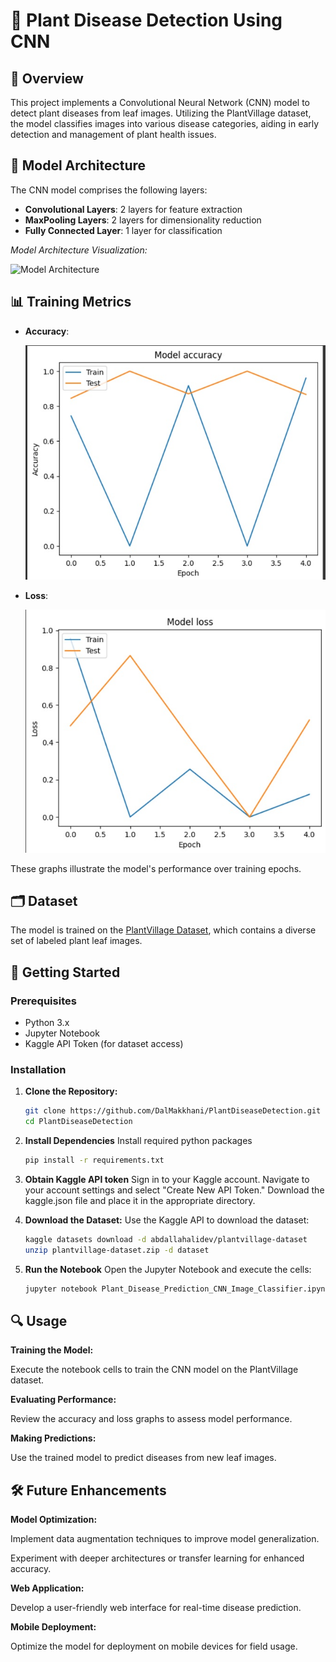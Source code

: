 # 🌿 Plant Disease Detection Using CNN

## 📌 Overview

This project implements a Convolutional Neural Network (CNN) model to detect plant diseases from leaf images. Utilizing the PlantVillage dataset, the model classifies images into various disease categories, aiding in early detection and management of plant health issues.

## 🧠 Model Architecture

The CNN model comprises the following layers:

- **Convolutional Layers**: 2 layers for feature extraction
- **MaxPooling Layers**: 2 layers for dimensionality reduction
- **Fully Connected Layer**: 1 layer for classification

*Model Architecture Visualization:*

![Model Architecture](models.jpg)

## 📊 Training Metrics

- **Accuracy**:

  ![Accuracy Graph](acc.jpg)
- **Loss**:

  ![Loss Graph](loss.jpg)

These graphs illustrate the model's performance over training epochs.

## 🗂️ Dataset

The model is trained on the [PlantVillage Dataset](https://www.kaggle.com/datasets/abdallahalidev/plantvillage-dataset), which contains a diverse set of labeled plant leaf images.

## 🚀 Getting Started

### Prerequisites

- Python 3.x
- Jupyter Notebook
- Kaggle API Token (for dataset access)

### Installation

1. **Clone the Repository:**

   ```bash
   git clone https://github.com/DalMakkhani/PlantDiseaseDetection.git
   cd PlantDiseaseDetection
   ```
   
2. **Install Dependencies**
   Install required python packages

   ```bash
   pip install -r requirements.txt
   ```
   
3. **Obtain Kaggle API token**
     Sign in to your Kaggle account.
     Navigate to your account settings and select "Create New API Token."
     Download the kaggle.json file and place it in the appropriate directory.
   
5. **Download the Dataset:**
    Use the Kaggle API to download the dataset:
    ```bash
    kaggle datasets download -d abdallahalidev/plantvillage-dataset
    unzip plantvillage-dataset.zip -d dataset
    ```

6. **Run the Notebook**
    Open the Jupyter Notebook and execute the cells:
    ```bash
    jupyter notebook Plant_Disease_Prediction_CNN_Image_Classifier.ipynb
    ```

## 🔍 Usage
**Training the Model:**

Execute the notebook cells to train the CNN model on the PlantVillage dataset.

**Evaluating Performance:**

Review the accuracy and loss graphs to assess model performance.

**Making Predictions:**

Use the trained model to predict diseases from new leaf images.

## 🛠️ Future Enhancements
**Model Optimization:**

Implement data augmentation techniques to improve model generalization.

Experiment with deeper architectures or transfer learning for enhanced accuracy.

**Web Application:**

Develop a user-friendly web interface for real-time disease prediction.

**Mobile Deployment:**

Optimize the model for deployment on mobile devices for field usage.
